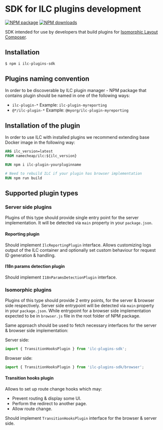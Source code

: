 # SDK for ILC plugins development

[![NPM package](https://badgen.net/npm/v/ilc-plugins-sdk?color=red&icon=npm&label=)](https://www.npmjs.com/package/ilc-plugins-sdk)
[![NPM downloads](https://badgen.net/npm/dt/ilc-plugins-sdk)](https://www.npmjs.com/package/ilc-plugins-sdk)

SDK intended for use by developers that build plugins for [Isomorphic Layout Composer](https://github.com/namecheap/ilc).


## Installation

```bash
$ npm i ilc-plugins-sdk
```

## Plugins naming convention

In order to be discoverable by ILC plugin manager - NPM package that contains plugin should be named in one of the following ways:
* `ilc-plugin-*` Example: `ilc-plugin-myreporting`
* `@*/ilc-plugin-*` Example: `@myorg/ilc-plugin-myreporting`

## Installation of the plugin

In order to use ILC with installed plugins we recommend extending base Docker image in the following way:

```dockerfile
ARG ilc_version=latest
FROM namecheap/ilc:${ilc_version}

RUN npm i ilc-plugin-yourpluginname

# Need to rebuild ILC if your plugin has browser implementation
RUN npm run build
```

## Supported plugin types

### Server side plugins

Plugins of this type should provide single entry point for the server implementation.
It will be detected via `main` property in your `package.json`.

#### Reporting plugin

Should implement `IlcReportingPlugin` interface. Allows customizing logs output of the ILC container and optionally set
custom behaviour for request ID generation & handling.


#### I18n params detection plugin

Should implement `I18nParamsDetectionPlugin` interface.

### Isomorphic plugins

Plugins of this type should provide 2 entry points, for the server & browser side respectively.
Server side entrypoint will be detected via `main` property in your `package.json`. While entrypoint
for a browser side implementation expected to be in `browser.js` file in the root folder of NPM package.

Same approach should be used to fetch necessary interfaces for the server & browser side implementation:

Server side:
```typescript
import { TransitionHooksPlugin } from 'ilc-plugins-sdk';
```

Browser side:
```typescript
import { TransitionHooksPlugin } from 'ilc-plugins-sdk/browser';
```

#### Transition hooks plugin

Allows to set up route change hooks which may:
- Prevent routing & display some UI.
- Perform the redirect to another page.
- Allow route change.

Should implement `TransitionHooksPlugin` interface for the browser & server side.
